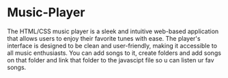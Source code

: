 # Music-Player
The HTML/CSS music player is a sleek and intuitive web-based application that allows users to enjoy their favorite tunes with ease. The player's interface is designed to be clean and user-friendly, making it accessible to all music enthusiasts. You can add songs to it, create folders and add songs on that folder and link that folder to the javascipt file so u can listen ur fav songs.
